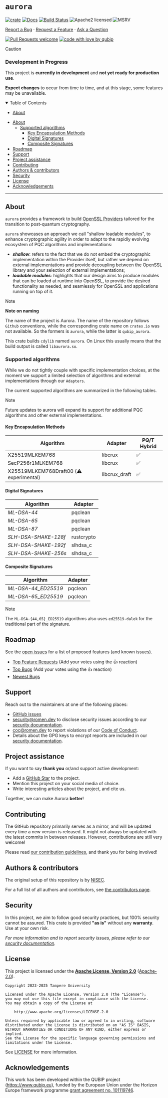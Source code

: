 # `aurora`

[![crate][crate-image]][crate-link]
[![Docs][docs-image]][docs-link]
[![Build Status][build-image]][build-link]
![Apache2 licensed][license-image]
![MSRV][rustc-image]


[Report a Bug](https://github.com/qubip/aurora/issues/new?assignees=&labels=bug&template=01_BUG_REPORT.md&title=bug%3A+)
·
[Request a Feature](https://github.com/qubip/aurora/issues/new?assignees=&labels=enhancement&template=02_FEATURE_REQUEST.md&title=feat%3A+)
·
[Ask a Question](https://github.com/qubip/aurora/issues/new?assignees=&labels=question&template=04_SUPPORT_QUESTION.md&title=support%3A+)


[![Pull Requests welcome](https://img.shields.io/badge/PRs-welcome-ff69b4.svg?style=flat-square)](https://github.com/qubip/aurora/issues?q=is%3Aissue+is%3Aopen+label%3A%22help+wanted%22)
[![code with love by qubip](https://img.shields.io/badge/%3C%2F%3E%20with%20%E2%99%A5%20by-qubip%2Fnisec-ff1414.svg?style=flat-square)](https://github.com/orgs/QUBIP/teams/nisec)


> [!CAUTION]
>
> ### Development in Progress
>
> This project is **currently in development** and **not yet ready for production use**.
>
> **Expect changes** to occur from time to time, and at this stage, some features may be unavailable.

<details open="open">
<summary>Table of Contents</summary>

- [About](#about)
<!--
- [Getting Started](#getting-started)
  - [Prerequisites](#prerequisites)
  - [Installation](#installation)
!-->
<!--
- [Usage](#usage)
!-->
- [About](#about)
  - [Supported algorithms](#supported-algorithms)
    - [Key Encapsulation Methods](#key-encapsulation-methods)
    - [Digital Signatures](#digital-signatures)
    - [Composite Signatures](#composite-signatures)
- [Roadmap](#roadmap)
- [Support](#support)
- [Project assistance](#project-assistance)
- [Contributing](#contributing)
- [Authors \& contributors](#authors--contributors)
- [Security](#security)
- [License](#license)
- [Acknowledgements](#acknowledgements)

</details>

---

## About

`aurora` provides a framework to build
[OpenSSL Providers][ossl:man:provider]
tailored for the transition to post-quantum cryptography.

[ossl:man:provider]: https://docs.openssl.org/3.2/man7/provider/

`aurora` showcases an approach we call "shallow loadable modules",
to enhance cryptographic agility
in order to adapt to the rapidly evolving ecosystem
of PQC algorithms and implementations:

- **_shallow_**: refers to the fact that we do not embed
  the cryptographic implementation within the Provider itself,
  but rather we depend on external implementations and provide
  decoupling between the OpenSSL library and your selection
  of external implementations;
- **_loadable modules_**: highlights that our design aims to produce
  modules that can be loaded at runtime into OpenSSL, to provide
  the desired functionality as needed, and seamlessly for OpenSSL
  and applications running on top of it.

> [!NOTE]
> **Note on naming**
>
> The name of the project is Aurora.
> The name of the repository follows `Github` conventions,
> while the corresponding crate name on `crates.io` was not available.
> So the formers is `aurora`, while the latter is `qubip_aurora`.
>
> This crate builds `cdylib` named `aurora`.
> On Linux this usually means that the build output is called
> `libaurora.so`.

### Supported algorithms

While we do not tightly couple with specific implementation choices,
at the moment we support a limited selection of algorithms
and external implementations through our `Adapters`.

The current supported algorithms are summarized in the following tables.

> [!NOTE]
> Future updates to aurora will expand its support
> for additional PQC algorithms
> and other external implementations.


#### Key Encapsulation Methods

| Algorithm                               | Adapter       | PQ/T Hybrid |
| --------------------------------------- | ------------- | ----------- |
| X25519MLKEM768                          | libcrux       | ✅           |
| SecP256r1MLKEM768                       | libcrux       | ✅           |
| X25519MLKEM768Draft00 (⚠️  experimental) | libcrux_draft | ✅           |

#### Digital Signatures

| Algorithm            | Adapter   |
| -------------------- | --------- |
| _ML-DSA-44_          | pqclean |
| _ML-DSA-65_          | pqclean |
| _ML-DSA-87_          | pqclean |
| _SLH-DSA-SHAKE-128f_ | rustcrypto |
| _SLH-DSA-SHAKE-192f_ | slhdsa_c |
| _SLH-DSA-SHAKE-256s_ | slhdsa_c |

#### Composite Signatures

| Algorithm             | Adapter   |
| --------------------- | --------- |
| _ML-DSA-44_ED25519_ | pqclean |
| _ML-DSA-65_ED25519_ | pqclean |

> [!Note]
> The `ML-DSA-{44,65}_ED25519` algorithms also uses `ed25519-dalek`
> for the traditional part of the signature.

<!--
## Getting Started

### Prerequisites

> **[?]**
> What are the project requirements/dependencies?

### Installation

> **[?]**
> Describe how to install and get started with the project.
!-->

<!--
## Usage

> **[?]**
> How does one go about using it?
> Provide various use cases and code examples here.
!-->

## Roadmap

See the [open issues](https://github.com/qubip/aurora/issues) for a list of proposed features (and known issues).

- [Top Feature Requests](https://github.com/qubip/aurora/issues?q=label%3Aenhancement+is%3Aopen+sort%3Areactions-%2B1-desc) (Add your votes using the 👍 reaction)
- [Top Bugs](https://github.com/qubip/aurora/issues?q=is%3Aissue+is%3Aopen+label%3Abug+sort%3Areactions-%2B1-desc) (Add your votes using the 👍 reaction)
- [Newest Bugs](https://github.com/qubip/aurora/issues?q=is%3Aopen+is%3Aissue+label%3Abug)

## Support

Reach out to the maintainers at one of the following places:

- [GitHub issues](https://github.com/qubip/aurora/issues/new?assignees=&labels=question&template=04_SUPPORT_QUESTION.md&title=support%3A+)
- <security@romen.dev> to disclose security issues according to our [security documentation](docs/SECURITY.md).
- <coc@romen.dev> to report violations of our [Code of Conduct](docs/CODE_OF_CONDUCT.md).
- Details about the GPG keys to encrypt reports are included in our [security documentation](docs/SECURITY.md).

## Project assistance

If you want to say **thank you** or/and support active development:

- Add a [GitHub Star](https://github.com/qubip/aurora) to the project.
- Mention this project on your social media of choice.
- Write interesting articles about the project, and cite us.

Together, we can make Aurora **better**!

## Contributing

The GitHub repository primarily serves as a mirror,
and will be updated every time a new version is released.
It might not always be updated with the latest commits in between releases.
However, contributions are still very welcome!

Please read [our contribution guidelines](docs/CONTRIBUTING.md), and thank you for being involved!

## Authors & contributors

The original setup of this repository is by [NISEC](https://github.com/orgs/QUBIP/teams/nisec).

For a full list of all authors and contributors, see [the contributors page](https://github.com/qubip/aurora/contributors).

## Security

In this project, we aim to follow good security practices, but 100% security cannot be assured.
This crate is provided **"as is"** without any **warranty**. Use at your own risk.

_For more information and to report security issues, please refer to our [security documentation](docs/SECURITY.md)._

## License

This project is licensed under the
[**Apache License, Version 2.0**](https://www.apache.org/licenses/LICENSE-2.0)
([Apache-2.0](https://spdx.org/licenses/Apache-2.0.html)).

```text
Copyright 2023-2025 Tampere University

Licensed under the Apache License, Version 2.0 (the "License");
you may not use this file except in compliance with the License.
You may obtain a copy of the License at

    http://www.apache.org/licenses/LICENSE-2.0

Unless required by applicable law or agreed to in writing, software
distributed under the License is distributed on an "AS IS" BASIS,
WITHOUT WARRANTIES OR CONDITIONS OF ANY KIND, either express or implied.
See the License for the specific language governing permissions and
limitations under the License.
```

See [LICENSE][LICENSE] for more information.

[LICENSE]: LICENSE

## Acknowledgements

This work has been developed within the QUBIP project (<https://www.qubip.eu>),
funded by the European Union under the Horizon Europe framework programme
[grant agreement no. 101119746](https://doi.org/10.3030/101119746).


[crate-image]: https://img.shields.io/crates/v/qubip_aurora?logo=rust
[crate-link]: https://crates.io/crates/qubip_aurora
[docs-image]: https://docs.rs/qubip_aurora/badge.svg
[docs-link]: https://docs.rs/qubip_aurora/
[build-image]: https://img.shields.io/badge/build-not_automated_yet-red "not automated yet"
[build-link]: # "not automated yet"
[license-image]: https://img.shields.io/badge/license-Apache2.0-blue.svg
[rustc-image]: https://img.shields.io/badge/rustc-1.85+-blue.svg
[//]: # "links"


